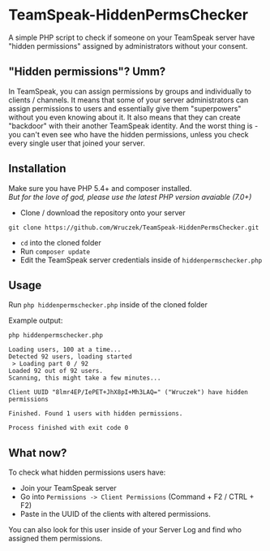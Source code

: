 # TeamSpeak-HiddenPermsChecker

A simple PHP script to check if someone on your TeamSpeak server have "hidden permissions" assigned by administrators without your consent.

## "Hidden permissions"? Umm?
In TeamSpeak, you can assign permissions by groups and individually to clients / channels.
It means that some of your server administrators can assign permissions to users and essentially give them "superpowers" without you even knowing about it.
It also means that they can create "backdoor" with their another TeamSpeak identity.
And the worst thing is - you can't even see who have the hidden permissions, unless you check every single user that joined your server.

## Installation
Make sure you have PHP 5.4+ and composer installed.<br>
_But for the love of god, please use the latest PHP version avaiable (7.0+)_

- Clone / download the repository onto your server
```
git clone https://github.com/Wruczek/TeamSpeak-HiddenPermsChecker.git
```
- `cd` into the cloned folder
- Run `composer update`
- Edit the TeamSpeak server credentials inside of `hiddenpermschecker.php`

## Usage
Run `php hiddenpermschecker.php` inside of the cloned folder

Example output:
```
php hiddenpermschecker.php

Loading users, 100 at a time...
Detected 92 users, loading started
 > Loading part 0 / 92
Loaded 92 out of 92 users.
Scanning, this might take a few minutes...

Client UUID "8lmr4EP/IePET+JhX8pI+Mh3LAQ=" ("Wruczek") have hidden permissions

Finished. Found 1 users with hidden permissions.

Process finished with exit code 0
```

## What now?
To check what hidden permissions users have:
- Join your TeamSpeak server
- Go into `Permissions -> Client Permissions` (Command + F2 / CTRL + F2)
- Paste in the UUID of the clients with altered permissions.

You can also look for this user inside of your Server Log and find who assigned them permissions.
